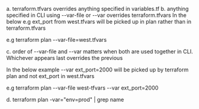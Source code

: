 a. terraform.tfvars overrides anything specified in variables.tf
b. anything specified in CLI using --var-file or --var overrides terraform.tfvars
In the below e.g ext_port from west.tfvars will be picked up in plan rather than in terraform.tfvars

e.g terraform plan --var-file=west.tfvars

c. order of --var-file and --var matters when both are used together in CLI.
Whichever appears last overrides the previous

In the below example --var ext_port=2000 will be picked up by terraform plan
and not ext_port in west.tfvars

e.g terraform plan --var-file west-tfvars --var ext_port=2000

d. terraform plan -var="env=prod" | grep name